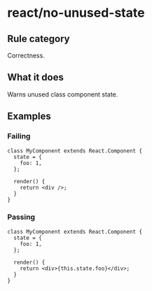 # react/no-unused-state

## Rule category

Correctness.

## What it does

Warns unused class component state.

## Examples

### Failing

```tsx
class MyComponent extends React.Component {
  state = {
    foo: 1,
  };

  render() {
    return <div />;
  }
}
```

### Passing

```tsx
class MyComponent extends React.Component {
  state = {
    foo: 1,
  };

  render() {
    return <div>{this.state.foo}</div>;
  }
}
```
